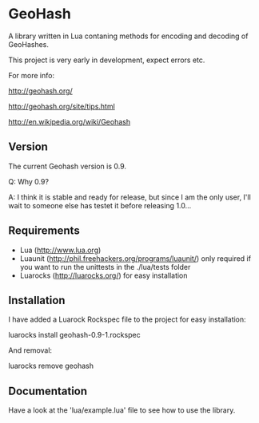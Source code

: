 # GeoHash #

A library written in Lua contaning methods for encoding and decoding of GeoHashes.

This project is very early in development, expect errors etc.

For more info:

http://geohash.org/

http://geohash.org/site/tips.html

http://en.wikipedia.org/wiki/Geohash

## Version ##

The current Geohash version is 0.9.

Q: Why 0.9?

A: I think it is stable and ready for release, but since I am the only user, I'll wait to someone else has testet it before releasing 1.0...

## Requirements ##

* Lua (http://www.lua.org)
* Luaunit (http://phil.freehackers.org/programs/luaunit/) only required if you want to run the unittests in the ./lua/tests folder
* Luarocks (http://luarocks.org/) for easy installation

## Installation ##

I have added a Luarock Rockspec file to the project for easy installation:

luarocks install geohash-0.9-1.rockspec

And removal:

luarocks remove geohash

## Documentation ##

Have a look at the 'lua/example.lua' file to see how to use the library.
